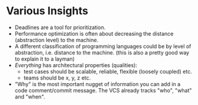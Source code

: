 # Various Insights

* Deadlines are a tool for prioritization.
* Performance optimization is often about decreasing the distance (abstraction level) to the machine.
* A different classification of programming languages could be by level of abstraction, i.e. distance to the machine.
  (this is also a pretty good way to explain it to a layman)
* _Everything_ has architectural properties (qualities):
  - test cases should be scalable, reliable, flexible (loosely coupled) etc.
  - teams should be x, y, z etc.
* "Why" is the most important nugget of information you can add in a code comment/commit message. The VCS already tracks "who", "what" and "when".
